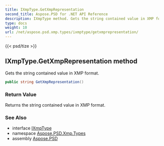 ```yaml
---
title: IXmpType.GetXmpRepresentation
second_title: Aspose.PSD for .NET API Reference
description: IXmpType method. Gets the string contained value in XMP format
type: docs
weight: 10
url: /net/aspose.psd.xmp.types/ixmptype/getxmprepresentation/
---
```

{{< psd/tize >}}
## IXmpType.GetXmpRepresentation method

Gets the string contained value in XMP format.

```csharp
public string GetXmpRepresentation()
```

### Return Value

Returns the string contained value in XMP format.

### See Also

* interface [IXmpType](../)
* namespace [Aspose.PSD.Xmp.Types](../../../aspose.psd.xmp.types/)
* assembly [Aspose.PSD](../../../)


